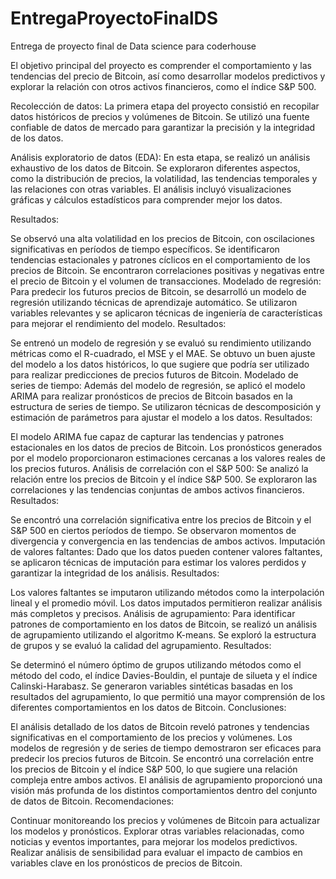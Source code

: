 # EntregaProyectoFinalDS
Entrega de proyecto final de Data science para coderhouse

 El objetivo principal del proyecto es comprender el comportamiento y las tendencias del precio de Bitcoin, así como desarrollar modelos predictivos y explorar la relación con otros activos financieros, como el índice S&P 500.

Recolección de datos:
La primera etapa del proyecto consistió en recopilar datos históricos de precios y volúmenes de Bitcoin. Se utilizó una fuente confiable de datos de mercado para garantizar la precisión y la integridad de los datos.

Análisis exploratorio de datos (EDA):
En esta etapa, se realizó un análisis exhaustivo de los datos de Bitcoin. Se exploraron diferentes aspectos, como la distribución de precios, la volatilidad, las tendencias temporales y las relaciones con otras variables. El análisis incluyó visualizaciones gráficas y cálculos estadísticos para comprender mejor los datos.

Resultados:

Se observó una alta volatilidad en los precios de Bitcoin, con oscilaciones significativas en períodos de tiempo específicos.
Se identificaron tendencias estacionales y patrones cíclicos en el comportamiento de los precios de Bitcoin.
Se encontraron correlaciones positivas y negativas entre el precio de Bitcoin y el volumen de transacciones.
Modelado de regresión:
Para predecir los futuros precios de Bitcoin, se desarrolló un modelo de regresión utilizando técnicas de aprendizaje automático. Se utilizaron variables relevantes y se aplicaron técnicas de ingeniería de características para mejorar el rendimiento del modelo.
Resultados:

Se entrenó un modelo de regresión y se evaluó su rendimiento utilizando métricas como el R-cuadrado, el MSE y el MAE.
Se obtuvo un buen ajuste del modelo a los datos históricos, lo que sugiere que podría ser utilizado para realizar predicciones de precios futuros de Bitcoin.
Modelado de series de tiempo:
Además del modelo de regresión, se aplicó el modelo ARIMA para realizar pronósticos de precios de Bitcoin basados en la estructura de series de tiempo. Se utilizaron técnicas de descomposición y estimación de parámetros para ajustar el modelo a los datos.
Resultados:

El modelo ARIMA fue capaz de capturar las tendencias y patrones estacionales en los datos de precios de Bitcoin.
Los pronósticos generados por el modelo proporcionaron estimaciones cercanas a los valores reales de los precios futuros.
Análisis de correlación con el S&P 500:
Se analizó la relación entre los precios de Bitcoin y el índice S&P 500. Se exploraron las correlaciones y las tendencias conjuntas de ambos activos financieros.
Resultados:

Se encontró una correlación significativa entre los precios de Bitcoin y el S&P 500 en ciertos períodos de tiempo.
Se observaron momentos de divergencia y convergencia en las tendencias de ambos activos.
Imputación de valores faltantes:
Dado que los datos pueden contener valores faltantes, se aplicaron técnicas de imputación para estimar los valores perdidos y garantizar la integridad de los análisis.
Resultados:

Los valores faltantes se imputaron utilizando métodos como la interpolación lineal y el promedio móvil.
Los datos imputados permitieron realizar análisis más completos y precisos.
Análisis de agrupamiento:
Para identificar patrones de comportamiento en los datos de Bitcoin, se realizó un análisis de agrupamiento utilizando el algoritmo K-means. Se exploró la estructura de grupos y se evaluó la calidad del agrupamiento.
Resultados:

Se determinó el número óptimo de grupos utilizando métodos como el método del codo, el índice Davies-Bouldin, el puntaje de silueta y el índice Calinski-Harabasz.
Se generaron variables sintéticas basadas en los resultados del agrupamiento, lo que permitió una mayor comprensión de los diferentes comportamientos en los datos de Bitcoin.
Conclusiones:

El análisis detallado de los datos de Bitcoin reveló patrones y tendencias significativas en el comportamiento de los precios y volúmenes.
Los modelos de regresión y de series de tiempo demostraron ser eficaces para predecir los precios futuros de Bitcoin.
Se encontró una correlación entre los precios de Bitcoin y el índice S&P 500, lo que sugiere una relación compleja entre ambos activos.
El análisis de agrupamiento proporcionó una visión más profunda de los distintos comportamientos dentro del conjunto de datos de Bitcoin.
Recomendaciones:

Continuar monitoreando los precios y volúmenes de Bitcoin para actualizar los modelos y pronósticos.
Explorar otras variables relacionadas, como noticias y eventos importantes, para mejorar los modelos predictivos.
Realizar análisis de sensibilidad para evaluar el impacto de cambios en variables clave en los pronósticos de precios de Bitcoin.
